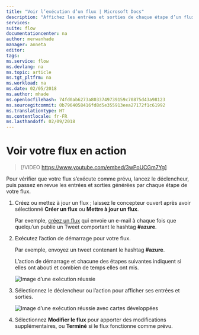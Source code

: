 ```yaml
---
title: "Voir l’exécution d’un flux | Microsoft Docs"
description: "Affichez les entrées et sorties de chaque étape d’un flux pour vérifier qu’il se comporte comme prévu."
services: 
suite: flow
documentationcenter: na
author: merwanhade
manager: anneta
editor: 
tags: 
ms.service: flow
ms.devlang: na
ms.topic: article
ms.tgt_pltfrm: na
ms.workload: na
ms.date: 02/05/2018
ms.author: mhade
ms.openlocfilehash: 74fd0ab6273a8033749739159c70875d43a98123
ms.sourcegitcommit: 0b7964058416fd8d5e355913eea27172f1c61992
ms.translationtype: HT
ms.contentlocale: fr-FR
ms.lasthandoff: 02/09/2018
---
```

# <a name="watch-your-flows-in-action"></a>Voir votre flux en action

>[!VIDEO https://www.youtube.com/embed/3wPoUCGm7Yg]

Pour vérifier que votre flux s’exécute comme prévu, lancez le déclencheur, puis passez en revue les entrées et sorties générées par chaque étape de votre flux.

1. Créez ou mettez à jour un flux ; laissez le concepteur ouvert après avoir sélectionné **Créer un flux** ou **Mettre à jour un flux**.

     Par exemple, [créez un flux](get-started-logic-flow.md) qui envoie un e-mail à chaque fois que quelqu’un publie un Tweet comportant le hashtag **#azure**.
1. Exécutez l’action de démarrage pour votre flux.

    Par exemple, envoyez un tweet contenant le hashtag **#azure**.

    L’action de démarrage et chacune des étapes suivantes indiquent si elles ont abouti et combien de temps elles ont mis.

    ![Image d’une exécution réussie](./media/see-a-flow-run/successful-flow-run.png)
1. Sélectionnez le déclencheur ou l’action pour afficher ses entrées et sorties.

    ![Image d’une exécution réussie avec cartes développées](./media/see-a-flow-run/successful-flow-expanded-cards.png)
1. Sélectionnez **Modifier le flux** pour apporter des modifications supplémentaires, ou **Terminé** si le flux fonctionne comme prévu.

